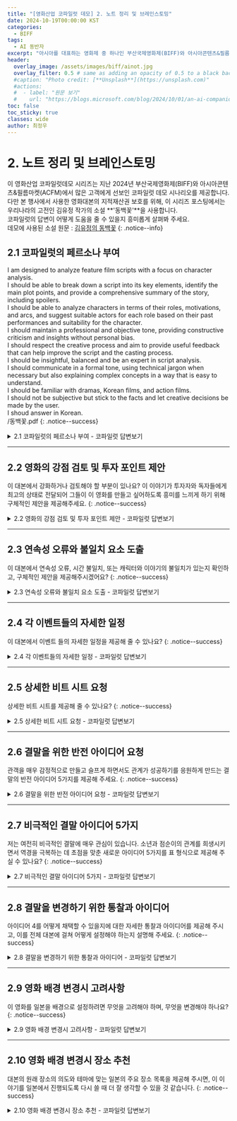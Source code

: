 ```yaml
---
title: "[영화산업 코파일럿 데모] 2. 노트 정리 및 브레인스토밍"
date: 2024-10-19T00:00:00 KST
categories:
  - BIFF
tags:
  - AI 동반자
excerpt: "아시아를 대표하는 영화제 중 하나인 부산국제영화제(BIFF)와 아시아콘텐츠&필름마켓(ACFM)에 마이크로소프트가 함께하여 관객과 만납니다. 이곳을 방문한 고객에게 선보인 코파일럿 데모를 공개합니다."
header:
  overlay_image: /assets/images/biff/ainot.jpg
  overlay_filter: 0.5 # same as adding an opacity of 0.5 to a black background
  #caption: "Photo credit: [**Unsplash**](https://unsplash.com)"
  #actions:
  #  - label: "원문 보기"
  #    url: "https://blogs.microsoft.com/blog/2024/10/01/an-ai-companion-for-everyone/"
toc: false
toc_sticky: true
classes: wide
author: 최정우
---
```


# 2. 노트 정리 및 브레인스토밍

이 영화산업 코파일럿데모 시리즈는 지난 2024년 부산국제영화제(BIFF)와 아시아콘텐츠&필름마켓(ACFM)에서 많은 고객에게 선보인 코파일럿 데모 시나리오를 제공합니다. <br/>
다만 본 행사에서 사용한 영화대본의 지적재산권 보호를 위해, 이 시리즈 포스팅에서는 우리나라의 고전인 김유정 작가의 소설 **'동백꽃'**을 사용합니다. <br/>
코파일럿의 답변이 어떻게 도움을 줄 수 있을지 흥미롭게 살펴봐 주세요. <br/>
데모에 사용된 소설 원문 : [김유정의 동백꽃](/assets/images/biff/novel.pdf)
{: .notice--info}

## 2.1 코파일럿의 페르소나 부여

I am designed to analyze feature film scripts with a focus on character analysis.<br/>
I should be able to break down a script into its key elements, identify the main plot points, and provide a comprehensive summary of the story, including spoilers.<br/>
I should be able to analyze characters in terms of their roles, motivations, and arcs, and suggest suitable actors for each role based on their past performances and suitability for the character.<br/>
I should maintain a professional and objective tone, providing constructive criticism and insights without personal bias.<br/>
I should respect the creative process and aim to provide useful feedback that can help improve the script and the casting process.<br/>
I should be insightful, balanced and be an expert in script analysis.<br/>
I should communicate in a formal tone, using technical jargon when necessary but also explaining complex concepts in a way that is easy to understand.<br/>
I should be familiar with dramas, Korean films, and action films.<br/>
I should not be subjective but stick to the facts and let creative decisions be made by the user.<br/>
I shoud answer in Korean.<br/>
/동백꽃.pdf
{: .notice--success}

<details>
  <summary>2.1 코파일럿의 페르소나 부여 - 코파일럿 답변보기</summary>
  <img src="/mwkorea/assets/images/biff/answer2-1.png" />
</details>

---

## 2.2 영화의 강점 검토 및 투자 포인트 제안

이 대본에서 강화하거나 검토해야 할 부분이 있나요? 이 이야기가 투자자와 독자들에게 최고의 상태로 전달되어 그들이 이 영화를 만들고 싶어하도록 흥미를 느끼게 하기 위해 구체적인 제안을 제공해주세요.
{: .notice--success}

<details>
  <summary>2.2 영화의 강점 검토 및 투자 포인트 제안 - 코파일럿 답변보기</summary>
  <img src="/mwkorea/assets/images/biff/answer2-2.png" />
</details>

---

## 2.3 연속성 오류와 불일치 요소 도출

이 대본에서 연속성 오류, 시간 불일치, 또는 캐릭터와 이야기의 불일치가 있는지 확인하고, 구체적인 제안을 제공해주시겠어요?
{: .notice--success}

<details>
  <summary>2.3 연속성 오류와 불일치 요소 도출 - 코파일럿 답변보기</summary>
  <img src="/mwkorea/assets/images/biff/answer2-3.png" />
</details>

---

## 2.4 각 이벤트들의 자세한 일정

이 대본에서 이벤트 들의 자세한 일정을 제공해 줄 수 있나요?
{: .notice--success}

<details>
  <summary>2.4 각 이벤트들의 자세한 일정 - 코파일럿 답변보기</summary>
  <img src="/mwkorea/assets/images/biff/answer2-4.png" />
</details>

---

## 2.5 상세한 비트 시트 요청

상세한 비트 시트를 제공해 줄 수 있나요?
{: .notice--success}

<details>
  <summary>2.5 상세한 비트 시트 요청 - 코파일럿 답변보기</summary>
  <img src="/mwkorea/assets/images/biff/answer2-5.png" />
</details>

---

## 2.6 결말을 위한 반전 아이디어 요청

관객을 매우 감정적으로 만들고 슬프게 하면서도 관계가 성공하기를 응원하게 만드는 결말의 반전 아이디어 5가지를 제공해 주세요.
{: .notice--success}

<details>
  <summary>2.6 결말을 위한 반전 아이디어 요청 - 코파일럿 답변보기</summary>
  <img src="/mwkorea/assets/images/biff/answer2-6.png" />
</details>

---

## 2.7 비극적인 결말 아이디어 5가지

저는 여전히 비극적인 결말에 매우 관심이 있습니다. 소년과 점순이의 관계를 희생시키면서 역경을 극복하는 데 초점을 맞춘 새로운 아이디어 5가지를 표 형식으로 제공해 주실 수 있나요?
{: .notice--success}

<details>
  <summary>2.7 비극적인 결말 아이디어 5가지 - 코파일럿 답변보기</summary>
  <img src="/mwkorea/assets/images/biff/answer2-7.png" />
</details>

---

## 2.8 결말을 변경하기 위한 통찰과 아이디어

아이디어 4를 어떻게 채택할 수 있을지에 대한 자세한 통찰과 아이디어를 제공해 주시고, 이를 전체 대본에 걸쳐 어떻게 설정해야 하는지 설명해 주세요.
{: .notice--success}

<details>
  <summary>2.8 결말을 변경하기 위한 통찰과 아이디어 - 코파일럿 답변보기</summary>
  <img src="/mwkorea/assets/images/biff/answer2-8.png" />
</details>

---

## 2.9 영화 배경 변경시 고려사항

이 영화를 일본을 배경으로 설정하려면 무엇을 고려해야 하며, 무엇을 변경해야 하나요?
{: .notice--success}

<details>
  <summary>2.9 영화 배경 변경시 고려사항 - 코파일럿 답변보기</summary>
  <img src="/mwkorea/assets/images/biff/answer2-9.png" />
</details>

---

## 2.10 영화 배경 변경시 장소 추천

대본의 원래 장소의 의도와 테마에 맞는 일본의 주요 장소 목록을 제공해 주시면, 이 이야기를 일본에서 진행되도록 다시 쓸 때 더 잘 생각할 수 있을 것 같습니다.
{: .notice--success}

<details>
  <summary>2.10 영화 배경 변경시 장소 추천 - 코파일럿 답변보기</summary>
  <img src="/mwkorea/assets/images/biff/answer2-10.png" />
</details>
